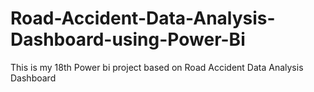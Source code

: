# Road-Accident-Data-Analysis-Dashboard-using-Power-Bi

This is my 18th Power bi project based on Road Accident Data Analysis Dashboard
